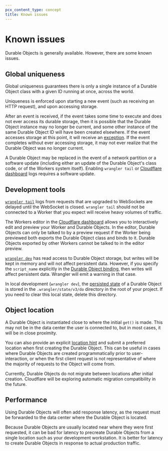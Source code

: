 ```yaml
---
pcx_content_type: concept
title: Known issues
---
```


# Known issues

Durable Objects is generally available. However, there are some known issues.

## Global uniqueness

Global uniqueness guarantees there is only a single instance of a Durable Object class with a given ID running at once, across the world.

Uniqueness is enforced upon starting a new event (such as receiving an HTTP request), and upon accessing storage. 

After an event is received, if the event takes some time to execute and does not ever access its durable storage, then it is possible that the Durable Object instance may no longer be current, and some other instance of the same Durable Object ID will have been created elsewhere. If the event accesses storage at this point, it will receive an [exception](/durable-objects/platform/troubleshooting/). If the event completes without ever accessing storage, it may not ever realize that the Durable Object was no longer current.

A Durable Object may be replaced in the event of a network partition or a software update (including either an update of the Durable Object's class code, or of the Workers system itself). Enabling `wrangler tail` or [Cloudflare dashboard](https://dash.cloudflare.com/) logs requires a software update.

## Development tools

[`wrangler tail`](/workers/wrangler/commands/#tail) logs from requests that are upgraded to WebSockets are delayed until the WebSocket is closed. `wrangler tail` should not be connected to a Worker that you expect will receive heavy volumes of traffic.

The Workers editor in the [Cloudflare dashboard](https://dash.cloudflare.com/) allows you to interactively edit and preview your Worker and Durable Objects. In the editor, Durable Objects can only be talked to by a preview request if the Worker being previewed both exports the Durable Object class and binds to it. Durable Objects exported by other Workers cannot be talked to in the editor preview.

[`wrangler dev`](/workers/wrangler/commands/#dev) has read access to Durable Object storage, but writes will be kept in memory and will not affect persistent data. However, if you specify the `script_name` explicitly in the [Durable Object binding](/workers/configuration/bindings/#durable-object-bindings), then writes will affect persistent data. Wrangler will emit a warning in that case.

In local development (`wrangler dev`), the [persisted state](/durable-objects/api/transactional-storage-api/) of a Durable Object is stored in the `.wrangler/state/v3/do` directory in the root of your project. If you need to clear this local state, delete this directory.

## Object location

A Durable Object is instantiated close to where the initial `get()` is made. This may not be in the data center the user is connected to, but in most cases, it will be in close proximity.

You can also provide an explicit [location hint](/durable-objects/platform/data-location/#provide-a-location-hint) and submit a preferred location when first creating the Durable Object. This can be useful in cases where Durable Objects are created programmatically prior to user-interaction, or when the first client request is not representative of where the majority of requests to the Object will come from.

Currently, Durable Objects do not migrate between locations after initial creation. Cloudflare will be exploring automatic migration compatibility in the future.

## Performance

Using Durable Objects will often add response latency, as the request must be forwarded to the data center where the Durable Object is located. 

Because Durable Objects are usually located near where they were first requested, it can be bad for latency to precreate Durable Objects from a single location such as your development workstation. It is better for latency to create Durable Objects in response to actual production traffic.

